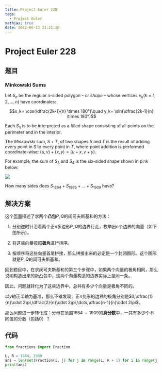 ```yaml
---
title: Project Euler 228
tags:
  - Project Euler
mathjax: true
date: 2022-06-13 21:21:26
---
```


<escape><!-- more --></escape>

# Project Euler 228

## 题目

### Minkowski Sums

Let $S_n$ be the regular $n$-sided polygon – or *shape* – whose vertices $v_k (k=1,2,\dots,n)$ have coordinates:

$$x_k= \cos(\dfrac{2k-1}{n} \times 180°)\quad y_k= \sin(\dfrac{2k-1}{n} \times 180°)$$

Each $S_n$ is to be interpreted as a filled shape consisting of all points on the perimeter and in the interior.

The *Minkowski sum*, $S+T$, of two shapes $S$ and $T$ is the result of adding every point in $S$ to every point in $T$, where point addition is performed coordinate-wise: $(u,v) + (x,y) = (u+x,v+y)$.

For example, the sum of $S_3$ and $S_4$ is the six-sided shape shown in pink below:

![](../images/p228.png)

How many sides does $S_{1864}+S_{1865}+\dots+S_{1909}$ have?

## 解决方案

这个[页面](https://en.wikipedia.org/wiki/Minkowski_addition#Two_convex_polygons_in_the_plane)描述了求两个**凸包**$P,Q$的闵可夫斯基和的方法：

1. 分别逆时针沿着两个正$n$多边形$P,Q$的边界行走，枚举出$n$个边界的向量（如下图所示）。

2. 将这些向量按照**极角**进行排序。

3. 按顺序将这些向量首尾拼接，那么拼接出来的必定是一个封闭图形。这个图形就是$P,Q$的闵可夫斯基和。

回到题目中，在求闵可夫斯基和的第三个步骤中，如果两个向量的极角相同，那么说明构造出来的新凸包中，这两个向量构造的边界实际上是同一条。

因此，问题就转化为了这些边界中，总共有多少个向量是极角不同的。

以$y$轴正半轴为基准，那么不难发现，正$n$变形的边界的极角分别是$0,\dfrac{1}{n}\cdot 2\pi,\dfrac{2}{n}\cdot 2\pi,\dots,\dfrac{n-1}{n}\cdot 2\pi$。

那么问题进一步转化成：分母在范围$1864\sim 1909$的**真分数**中，一共有多少个不同值的分数（包括$0$）？

## 代码

```py
from fractions import Fraction

L, R = 1864, 1909
ans = len(set(Fraction(i, j) for j in range(L, R + 1) for i in range(j)))
print(ans)

```
